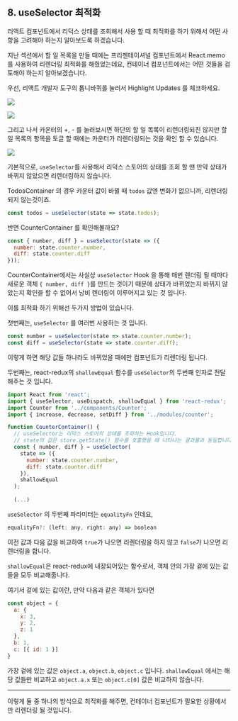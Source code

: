 ## 8. useSelector 최적화

리액트 컴포넌트에서 리덕스 상태를 조회해서 사용 할 때 최적화를 하기 위해서 어떤 사항을 고려해야 하는지 알아보도록 하겠습니다.

지난 섹션에서 할 일 목록을 만들 때에는 프리젠테이셔널 컴포넌트에서 React.memo를 사용하여 리렌더링 최적화를 해줬었는데요, 컨테이너 컴포넌트에서는 어떤 것들을 검토해야 하는지 알아보겠습니다.

우선, 리액트 개발자 도구의 톱니바퀴를 눌러서 Highlight Updates 를 체크하세요.

![](https://i.imgur.com/nkUAJbh.png)

![](https://i.imgur.com/RYJ7fL9.png)

그리고 나서 카운터의 +, - 를 눌러보시면 하단의 할 일 목록이 리렌더링되진 않지만 할 일 목록의 항목을 토글 할 때에는 카운터가 리렌더링되는 것을 확인 할 수 있습니다.

![](https://i.imgur.com/PhazYbT.gif)

기본적으로, `useSelector`를 사용해서 리덕스 스토어의 상태를 조회 할 땐 만약 상태가 바뀌지 않았으면 리렌더링하지 않습니다.

TodosContainer 의 경우 카운터 값이 바뀔 때 `todos` 값엔 변화가 없으니까, 리렌더링되지 않는것이죠.

```javascript
const todos = useSelector(state => state.todos);
```

반면 CounterContainer 를 확인해볼까요?

```javascript
const { number, diff } = useSelector(state => ({
  number: state.counter.number,
  diff: state.counter.diff
}));
```

CounterContainer에서는 사실상 `useSelector` Hook 을 통해 매번 렌더링 될 때마다 새로운 객체 `{ number, diff }`를 만드는 것이기 때문에 상태가 바뀌었는지 바뀌지 않았는지 확인을 할 수 없어서 낭비 렌더링이 이루어지고 있는 것 입니다.

이를 최적화 하기 위해선 두가지 방법이 있습니다.

첫번째는, `useSelector` 를 여러번 사용하는 것 입니다.

```javascript
const number = useSelector(state => state.counter.number);
const diff = useSelector(state => state.counter.diff);
```

이렇게 하면 해당 값들 하나라도 바뀌었을 때에만 컴포넌트가 리렌더링 됩니다.

두번째는, react-redux의 `shallowEqual` 함수를 `useSelector`의 두번째 인자로 전달해주는 것 입니다.

```javascript
import React from 'react';
import { useSelector, useDispatch, shallowEqual } from 'react-redux';
import Counter from '../components/Counter';
import { increase, decrease, setDiff } from '../modules/counter';

function CounterContainer() {
  // useSelector는 리덕스 스토어의 상태를 조회하는 Hook입니다.
  // state의 값은 store.getState() 함수를 호출했을 때 나타나는 결과물과 동일합니다.
  const { number, diff } = useSelector(
    state => ({
      number: state.counter.number,
      diff: state.counter.diff
    }),
    shallowEqual
  );
  
  (...)
```

`useSelector` 의 두번째 파라미터는 `equalityFn` 인데요, 

```javascript
equalityFn?: (left: any, right: any) => boolean
```

이전 값과 다음 값을 비교하여 `true`가 나오면 리렌더링을 하지 않고 `false`가 나오면 리렌더링을 합니다.

`shallowEqual`은 react-redux에 내장되어있는 함수로서, 객체 안의 가장 겉에 있는 값들을 모두 비교해줍니다.

여기서 겉에 있는 값이란, 만약 다음과 같은 객체가 있다면
```javascript
const object = {
  a: {
    x: 3,
    y: 2,
    z: 1
  },
  b: 1,
  c: [{ id: 1 }]
}
```

가장 겉에 있는 값은 `object.a`, `object.b`, `object.c` 입니다. `shallowEqual` 에서는 해당 값들만 비교하고 `object.a.x` 또는 `object.c[0]` 값은 비교하지 않습니다.

---


이렇게 둘 중 하나의 방식으로 최적화를 해주면, 컨테이너 컴포넌트가 필요한 상황에서만 리렌더링 될 것입니다.